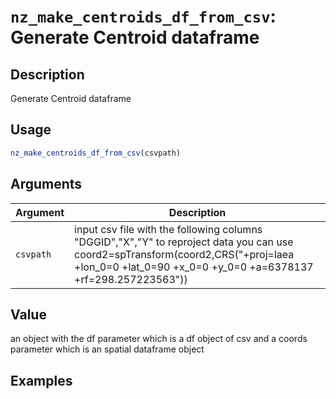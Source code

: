 # `nz_make_centroids_df_from_csv`: Generate Centroid dataframe

## Description


 Generate Centroid dataframe


## Usage

```r
nz_make_centroids_df_from_csv(csvpath)
```


## Arguments

Argument      |Description
------------- |----------------
```csvpath```     |     input csv file with the following columns "DGGID","X","Y" to reproject data you can use coord2=spTransform(coord2,CRS("+proj=laea +lon_0=0 +lat_0=90 +x_0=0 +y_0=0 +a=6378137 +rf=298.257223563"))

## Value


 an object with the df parameter which is a df object of csv and a coords parameter
 which is an spatial dataframe object


## Examples

```r 
 
 ``` 

